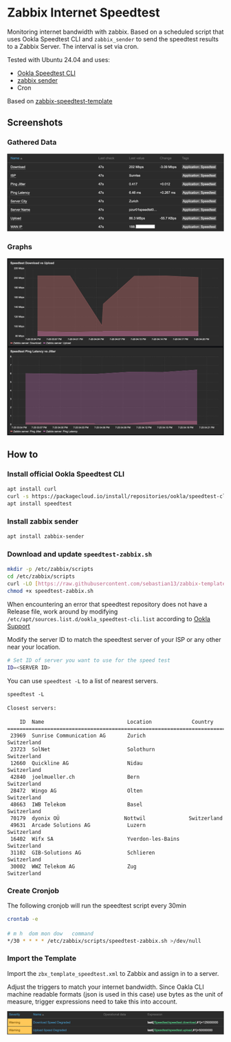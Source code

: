 # Zabbix Internet Speedtest

Monitoring internet bandwidth with zabbix. Based on a scheduled script that uses Ookla Speedtest CLI and `zabbix_sender` to send the speedtest results to a Zabbix Server. The interval is set via cron.

Tested with Ubuntu 24.04 and uses:
* [Ookla Speedtest CLI](https://www.speedtest.net/apps/cli)
* [zabbix sender](https://www.zabbix.com/documentation/current/en/manpages/zabbix_sender)
* Cron

Based on [zabbix-speedtest-template](https://github.com/sebastian13/zabbix-template-speedtest)

## Screenshots
### Gathered Data
![Latest Data](screenshots/data.png)

### Graphs
![Graphs](screenshots/graph.png)

## How to

### Install official Ookla Speedtest CLI
```bash
apt install curl
curl -s https://packagecloud.io/install/repositories/ookla/speedtest-cli/script.deb.sh | sudo bash
apt install speedtest
```

### Install zabbix sender
```bash
apt install zabbix-sender
```

### Download and update `speedtest-zabbix.sh`
```bash
mkdir -p /etc/zabbix/scripts
cd /etc/zabbix/scripts
curl -LO [https://raw.githubusercontent.com/sebastian13/zabbix-template-speedtest/master/scripts/speedtest-zabbix.sh](https://raw.githubusercontent.com/sjohner/zabbix-speedtest/refs/heads/master/scripts/speedtest-zabbix.sh)
chmod +x speedtest-zabbix.sh
```

When encountering an error that speedtest repository does not have a Release file, work around by modifying `/etc/apt/sources.list.d/ookla_speedtest-cli.list` according to [Ookla Support](https://support.ookla.com/hc/en-us/articles/32139787616141-Ubuntu-24-04-noble)

Modify the server ID to match the speedtest server of your ISP or any other near your location.

```bash
# Set ID of server you want to use for the speed test
ID=<SERVER ID>
```
You can use `speedtest -L` to a list of nearest servers. 

```
speedtest -L

Closest servers:

    ID  Name                           Location             Country
==============================================================================
 23969  Sunrise Communication AG       Zurich               Switzerland
 23723  SolNet                         Solothurn            Switzerland
 12660  Quickline AG                   Nidau                Switzerland
 42840  joelmueller.ch                 Bern                 Switzerland
 28472  Wingo AG                       Olten                Switzerland
 48663  IWB Telekom                    Basel                Switzerland
 70179  dyonix OÜ                     Nottwil              Switzerland
 49631  Arcade Solutions AG            Luzern               Switzerland
 16402  Wifx SA                        Yverdon-les-Bains    Switzerland
 31102  GIB-Solutions AG               Schlieren            Switzerland
 30002  WWZ Telekom AG                 Zug                  Switzerland
```

### Create Cronjob
The following cronjob will run the speedtest script every 30min
```bash
crontab -e

# m h  dom mon dow   command
*/30 * * * * /etc/zabbix/scripts/speedtest-zabbix.sh >/dev/null
```

### Import the Template
Import the `zbx_template_speedtest.xml` to Zabbix and assign in to a server.

Adjust the triggers to match your internet bandwidth. Since Oakla CLI machine readable formats (json is used in this case) use bytes as the unit of measure, trigger expressions need to take this into account.

![Triggers](screenshots/triggers.png)
